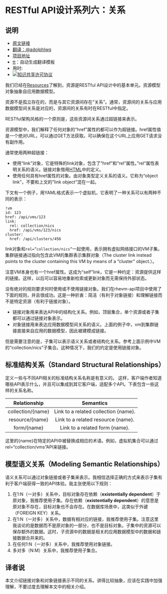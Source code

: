 # RESTful API设计系列六：关系

## 说明
- [原文链接](http://restful-api-design.readthedocs.io/en/latest/relationships.html)
- [翻译：@adolphlwq](https://github.com/adolphlwq)
- [项目地址](https://github.com/adolphlwq/translate)
- [tt](https://github.com/adolphlwq/tt)：自动生成翻译模板
- 用时:
- <a rel="license" href="http://creativecommons.org/licenses/by-nc/4.0/"><img alt="知识共享许可协议" style="border-width:0" src="https://i.creativecommons.org/l/by-nc/4.0/80x15.png" /></a>

我们已经在[Resources](http://restful-api-design.readthedocs.io/en/latest/resources.html)了解到，资源是RESTful API设计中的基本单元。资源模型对象抽象自应用数据模型。

资源不是孤立存在的，而是与其它资源间存在“关系”。通常，资源间的关系与应用数据模型间关系是对应的，资源间的关系有时在RESTful中指定。

RESTful架构风格的一个原则是，这些资源间关系通过超链接来表示。

资源模型中，我们解释了任何对象的“href”属性的都可以作为超链接。href属性值是一个绝对URL，可以通过GET方法获取。可以确保在这个URL上应用GET请求没有副作用。

通常使用两种超链接：
- 使用“link”对象，它是特殊的link对象，包含了”href”和“rel”属性。”rel“属性表明关系的语义。链接对象借用[HTML](https://www.w3.org/TR/html4/struct/links.html)中的定义。
- 使用任何具有href属性的对象。由对象类型定义关系的语义。它称为“object link”，不要和上文的”link object”混在一起。

下文有一个例子，用YAML格式表示一个虚拟机，它表明了一种关系可以有两种不同的表示：
```
!vm
id: 123
href: /api/vms/123
link:
  rel: collection/nics
  href: /api/vms/123/nics
cluster:
  href: /api/clusters/456
```

link对象和`rel=”collection/nics”`一起使用，表示拥有虚拟网络接口的VM子集。集群链接通过指向包含此VM的集群表示集群对象（The cluster link instead points to the cluster containing this VM by means of a “cluster” object.）。

注意VM本身也有一个href属性。这成为“self”link，它是一种约定：资源提供这样的链接。这样，以后可以容易地重新检索或更新对象而无需保持外部状态。

没有绝对的规则要求何时使用或不使用链接对象。我们在rhevm-api项目中使用了下面的规则，并且很成功。这是一种折衷：简洁（有利于对象链接）和理解链接而不是特定资源（有利于链接对象）。
- 链接对象用来表达API中的结构化关系。例如，顶层集合，单个资源或者子集都可以通过链接对象表示。
- 对象链接用来表达应用数据模型间关系的语义。上面的例子中，vm到集群链接直接来自应用的数据模型，因此被建模成链接。

但是需要注意的是，子集可以表示语义关系或者结构化关系。参考上面示例中VM的“collection/nics”子集合。这种情况下，我们的约定是使用链接对象。

## 标准结构关系（Standard Structural Relationships）
定义一些与不同API相关的标准结构关系名称是有意义的。 这样，客户端作者知道哪些API表示什么，并且可以集成到其它客户端，适配多个API。下表包含一些这样的关系名称。

|Relationship|Semantics|
|:------:|:------:|
|collection/{name}|Link to a related collection {name}.|
|resource/{name}|Link to a related resource {name}.|
|form/{name}|Link to a related form {name}.|

这里的{name}在特定的API中被替换成相应的术语。例如，虚拟机集合可以通过rel=“collection/vms”API来链接。

## 模型语义关系（Modeling Semantic Relationships）
语义关系可以通过对象链接或者子集来表示。我相信选择正确的方式来表示子集有利于客户端获得一致的API体验。我主张使用以下规则：
1. 在1:N（一对多）关系中，目标对象存在依赖（**existentially dependent**）于原对象，我推荐使用子集。存在依赖（**existentially dependent**）的意思是原对象不存在，目标对象也不会存在。在数据库场景中，这类似于外键（FOREIGN KEY）关系。
2. 在1:N（一对多）关系中，数据有相对应的链接，我推荐使用子集。注意这里我谈论的是数据而不是原对象的一部分，也不是目标对象。子集中的资源可以保存额外的数据。这时，子资源中的数据是相关的应用数据模型中的数据和链接数据合并来的。
3. 在任何1:N（一对多）关系中，我推荐使用对象链接。
4. 多对多（N:M）关系中，我推荐使用子集合。

## 译者说
本文介绍链接对象和对象链接表示不同的关系。讲得比较抽象，应该在实践中加强理解，不要过度去理解本文中的相关介绍。

